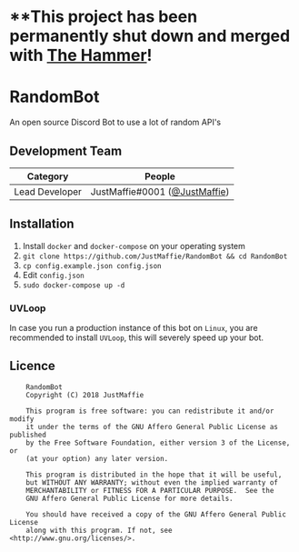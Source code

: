 # **This project has been permanently shut down and merged with [The Hammer](https://github.com/JustMaffie/TheHammer)!

# RandomBot
An open source Discord Bot to use a lot of random API's

## Development Team
Category            | People
------------------- | --------------------------
Lead Developer      | JustMaffie#0001 ([@JustMaffie](https://github.com/JustMaffie))

## Installation
1. Install `docker` and `docker-compose` on your operating system
1. `git clone https://github.com/JustMaffie/RandomBot && cd RandomBot`
1. `cp config.example.json config.json`
1. Edit `config.json`
1. `sudo docker-compose up -d`

### UVLoop
In case you run a production instance of this bot on `Linux`, you are recommended to install `UVLoop`, this will severely speed up your bot.

## Licence

```
    RandomBot
    Copyright (C) 2018 JustMaffie

    This program is free software: you can redistribute it and/or modify
    it under the terms of the GNU Affero General Public License as published
    by the Free Software Foundation, either version 3 of the License, or
    (at your option) any later version.

    This program is distributed in the hope that it will be useful,
    but WITHOUT ANY WARRANTY; without even the implied warranty of
    MERCHANTABILITY or FITNESS FOR A PARTICULAR PURPOSE.  See the
    GNU Affero General Public License for more details.

    You should have received a copy of the GNU Affero General Public License
    along with this program. If not, see <http://www.gnu.org/licenses/>.
```
